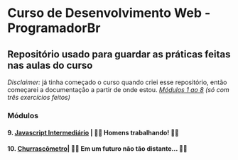 # Curso de Desenvolvimento Web - ProgramadorBr
## Repositório usado para guardar as práticas feitas nas aulas do curso

*Disclaimer:* já tinha começado o curso quando criei esse repositório, então começarei a documentação a partir de onde estou. *[Módulos 1 ao 8](https://github.com/eudavidavi/Curso-Programador-Br/tree/main/01%20-%2008.%20M%C3%B3dulos%20sem%20atualiza%C3%A7%C3%A3o) (só com três exercícios feitos)* 

### Módulos 
#### 9. [Javascript Intermediário](https://github.com/eudavidavi/Curso-Programador-Br/tree/main/09.%20Javascript%20Intermedi%C3%A1rio) | :construction::rocket: Homens trabalhando! :construction::rocket:
#### 10. [Churrascômetro](https://github.com/eudavidavi/Curso-Programador-Br/tree/main/10.%20Churrasc%C3%B4metro)| :robot::space_invader: Em um futuro não tão distante... :robot::space_invader:



